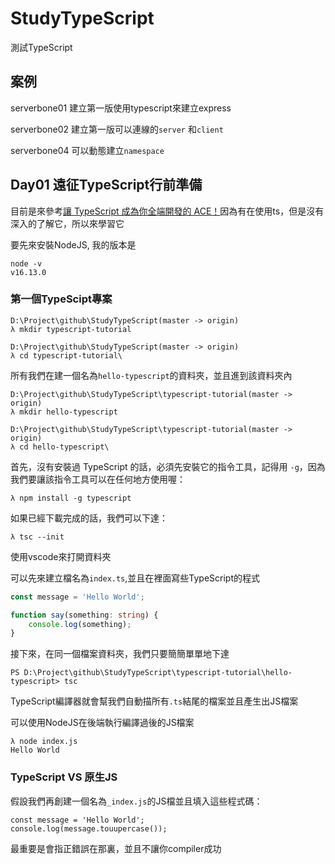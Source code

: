 # StudyTypeScript
測試TypeScript
## 案例
serverbone01 建立第一版使用typescript來建立express

serverbone02 建立第一版可以連線的`server` 和`client`

serverbone04 可以動態建立`namespace`

## Day01 遠征TypeScript行前準備

目前是來參考[讓 TypeScript 成為你全端開發的 ACE！](https://ithelp.ithome.com.tw/users/20120614/ironman/2685)因為有在使用ts，但是沒有深入的了解它，所以來學習它

要先來安裝NodeJS, 我的版本是
```
node -v
v16.13.0
```
### 第一個TypeScipt專案

```
D:\Project\github\StudyTypeScript(master -> origin)
λ mkdir typescript-tutorial

D:\Project\github\StudyTypeScript(master -> origin)
λ cd typescript-tutorial\

```
所有我們在建一個名為`hello-typescript`的資料夾，並且進到該資料夾內
```
D:\Project\github\StudyTypeScript\typescript-tutorial(master -> origin)
λ mkdir hello-typescript

D:\Project\github\StudyTypeScript\typescript-tutorial(master -> origin)
λ cd hello-typescript\
```
首先，沒有安裝過 TypeScript 的話，必須先安裝它的指令工具，記得用 `-g`，因為我們要讓該指令工具可以在任何地方使用喔：

```
λ npm install -g typescript
```
如果已經下載完成的話，我們可以下達：
```
λ tsc --init
```
使用vscode來打開資料夾

可以先來建立檔名為`index.ts`,並且在裡面寫些TypeScript的程式

```typescript
const message = 'Hello World';

function say(something: string) {
    console.log(something);
}
```

接下來，在同一個檔案資料夾，我們只要簡簡單單地下達

```
PS D:\Project\github\StudyTypeScript\typescript-tutorial\hello-typescript> tsc
```

TypeScript編譯器就會幫我們自動描所有`.ts`結尾的檔案並且產生出JS檔案

可以使用NodeJS在後端執行編譯過後的JS檔案

```
λ node index.js
Hello World
```

### TypeScript VS 原生JS

假設我們再創建一個名為`_index.js`的JS檔並且填入這些程式碼：

```
const message = 'Hello World';
console.log(message.touupercase());
```

最重要是會指正錯誤在那裏，並且不讓你compiler成功
